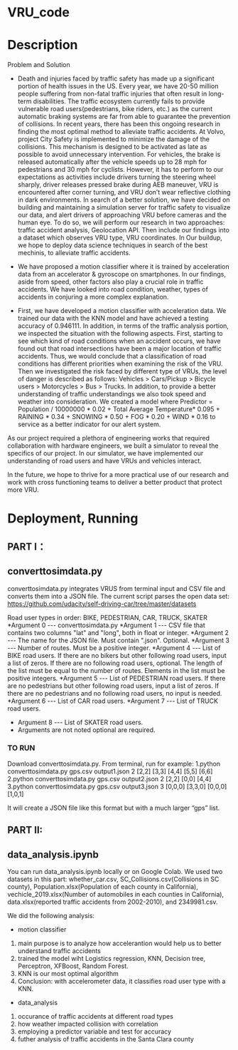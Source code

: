# VRU_code
 
# Description
Problem and Solution
- Death and injuries faced by traffic safety has made up a significant portion of health issues in the US. Every year, we have 20-50 million people suffering from non-fatal traffic injuries that often result in long-term disabilities. The traffic ecosystem currently fails to provide vulnerable road users(pedestrians, bike riders, etc.) as the current automatic braking systems are far from able to guarantee the prevention of collisions. In recent years, there has been this ongoing research in finding the most optimal method to alleviate traffic accidents. At Volvo, project City Safety is implemented to minimize the damage of the collisions. This mechanism is designed to be activated as late as possible to avoid unnecessary intervention. For vehicles, the brake is released automatically after the vehicle speeds up to 28 mph for pedestrians and 30 mph for cyclists. However, it has to perform to our expectations as activities include drivers turning the steering wheel sharply, driver releases pressed brake during AEB maneuver, VRU is encountered after corner turning, and VRU don’t wear reflective clothing in dark environments. In search of a better solution, we have decided on building and maintaining a simulation server for traffic safety to visualize our data, and alert drivers of approaching VRU before cameras and the human eye. To do so, we will perform our research in two approaches: traffic accident analysis, Geolocation API. Then include our findings into a dataset which observes VRU type, VRU coordinates. In Our buildup, we hope to deploy data science techniques in search of the best mechinis, to alleviate traffic accidents. 

- We have proposed a motion classifier where it is trained by acceleration data from an accelerator & gyroscope on smartphones. In our findings, aside from speed, other factors also play a crucial role in traffic accidents. We have looked into road condition, weather, types of accidents in conjuring a more complex explanation. 

- First, we have developed a motion classifier with acceleration data. We trained our data with the KNN model and have achieved a testing accuracy of 0.946111. In addition, in terms of the traffic analysis portion, we inspected the situation with the following aspects. First, starting to see which kind of road conditions when an accident occurs, we have found out that road intersections have been a major location of traffic accidents. Thus, we would conclude that a classification of road conditions has different priorities when examining the risk of the VRU. Then we investigated the risk faced by different type of VRUs, the level of danger is described as follows: Vehicles > Cars/Pickup >  Bicycle users > Motorcycles > Bus > Trucks. In addition, to provide a better understanding of traffic understandings we also took speed and weather into consideration. We created a model where Predictor = Population / 10000000 * 0.02 + Total Average Temperature* 0.095 + RAINING * 0.34 + SNOWING * 0.50 + FOG * 0.20 + WIND * 0.16 to service as a better indicator for our alert system. 

As our project required a plethora of engineering works that required collaboration with hardware engineers, we built a simulator to reveal the specifics of our project. In our simulator, we have implemented our understanding of road users and have VRUs and vehicles interact. 

In the future, we hope to thrive for a more practical use of our research and work with cross functioning teams to deliver a better product that protect more VRU.  



# Deployment, Running
## PART I：

## converttosimdata.py

converttosimdata.py integrates VRUS from terminal input and CSV file and converts them into a JSON file. The current script parses the open data set: https://github.com/udacity/self-driving-car/tree/master/datasets

Road user types in order: BIKE, PEDESTRIAN, CAR, TRUCK, SKATER
*Argument 0 --- converttosimdata.py
*Argument 1 --- CSV file that contains two columns "lat" and "long", both in float or integer.
*Argument 2 --- The name for the JSON file. Must contain ".json". Optional.
*Argument 3 --- Number of routes. Must be a positive integer.
*Argument 4 --- List of BIKE road users. If there are no bikers but other following road users, input a list of zeros. If there are no following road users, optional. The length of the list must be equal to the number of routes. Elements in the list must be positive integers.
*Argument 5 --- List of PEDESTRIAN road users. If there are no pedestrians but other following road users, input a list of zeros. If there are no pedestrians and no following road users, no input is needed.
*Argument 6 --- List of CAR road users.
*Argument 7 --- List of TRUCK road users.
* Argument 8 --- List of SKATER road users.
* Arguments are not noted optional are required.
### TO RUN
Download converttosimdata.py.
From terminal, run for example:
1.python converttosimdata.py gps.csv output1.json 2 [2,2] [3,3] [4,4] [5,5] [6,6]
2.python converttosimdata.py gps.csv output2.json 2 [2,2] [0,0] [4,4]
3.python converttosimdata.py gps.csv output3.json 3 [0,0,0] [3,3,0] [0,0,0] [1,0,1]
 
It will create a JSON file like this format but with a much larger “gps” list. 

## PART II:

## data_analysis.ipynb

You can run data_analysis.ipynb locally or on Google Colab. We used two datasets in this part: whether_car.csv, SC_Collisions.csv(Collisions in SC county), Population.xlsx(Population of each county in California), vechicle_2019.xlsx(Number of automobiles in each counties in California),  data.xlsx(reported traffic accidents from 2002-2010), and 2349981.csv. 

We did the following analysis: 
- motion classifier
1. main purpose is to analyze how accelerantion would help us to better understand traffic accidents
2. trained the model wiht Logistics regression, KNN, Decision tree, Perceptron, XFBoost, Random Forest. 
3. KNN is our most optimal algorithm
4. Conclusion: with accelerometer data, it classifies road user type with a KNN.

- data_analysis
1. occurance of traffic accidents at different road types
2. how weather impacted collision with correlation
3. employing a predictor variable and test for accuracy
4. futher analysis of traffic accidents in the Santa Clara county



